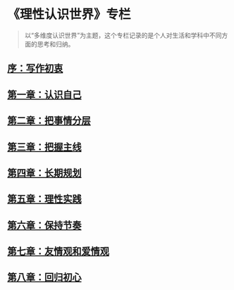 # 《理性认识世界》专栏
> 以“多维度认识世界”为主题，这个专栏记录的是个人对生活和学科中不同方面的思考和归纳。

## [序：写作初衷](blogs/columns/C0.md)
## [第一章：认识自己](blogs/columns/C1.md)
## [第二章：把事情分层](blogs/columns/C2.md)
## [第三章：把握主线](blogs/columns/C3.md)
## [第四章：长期规划](blogs/columns/C4.md)
## [第五章：理性实践](blogs/columns/C5.md)
## [第六章：保持节奏](blogs/columns/C6.md)
## [第七章：友情观和爱情观](blogs/columns/C7.md)
## [第八章：回归初心](blogs/columns/C8.md)
